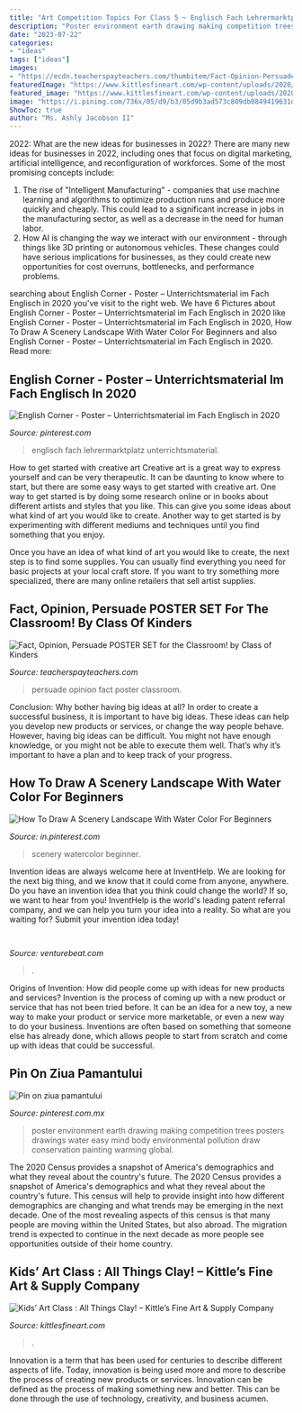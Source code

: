 ```yaml
---
title: "Art Competition Topics For Class 5 ~ Englisch Fach Lehrermarktplatz Unterrichtsmaterial"
description: "Poster environment earth drawing making competition trees posters drawings water easy mind body environmental pollution draw conservation painting warming global"
date: "2023-07-22"
categories:
- "ideas"
tags: ["ideas"]
images:
- "https://ecdn.teacherspayteachers.com/thumbitem/Fact-Opinion-Persuade-POSTER-SET-for-the-Classroom-1572188049/original-586738-2.jpg"
featuredImage: "https://www.kittlesfineart.com/wp-content/uploads/2020/04/clay-monsters.jpg"
featured_image: "https://www.kittlesfineart.com/wp-content/uploads/2020/04/clay-monsters.jpg"
image: "https://i.pinimg.com/736x/05/d9/b3/05d9b3ad573c809db0849419631d5999.jpg"
ShowToc: true
author: "Ms. Ashly Jacobson II"
---
```



2022: What are the new ideas for businesses in 2022?
There are many new ideas for businesses in 2022, including ones that focus on digital marketing, artificial intelligence, and reconfiguration of workforces. Some of the most promising concepts include: 
1. The rise of "Intelligent Manufacturing" - companies that use machine learning and algorithms to optimize production runs and produce more quickly and cheaply. This could lead to a significant increase in jobs in the manufacturing sector, as well as a decrease in the need for human labor. 
2. How AI is changing the way we interact with our environment - through things like 3D printing or autonomous vehicles. These changes could have serious implications for businesses, as they could create new opportunities for cost overruns, bottlenecks, and performance problems. 

	

		
searching about English Corner - Poster – Unterrichtsmaterial im Fach Englisch in 2020 you've visit to the right web. We have 6 Pictures about English Corner - Poster – Unterrichtsmaterial im Fach Englisch in 2020 like English Corner - Poster – Unterrichtsmaterial im Fach Englisch in 2020, How To Draw A Scenery Landscape With Water Color For Beginners and also English Corner - Poster – Unterrichtsmaterial im Fach Englisch in 2020. Read more:
		
    
## English Corner - Poster – Unterrichtsmaterial Im Fach Englisch In 2020

<img loading=lazy src="https://i.pinimg.com/736x/ce/74/65/ce74652b1e4ffa206e1612603e9e193e.jpg" onerror="this.onerror=null;this.src='https://tse4.mm.bing.net/th?id=OIP.hydb-tBQs6VzmyFoKQDVDgHaKX&amp;pid=15.1';" alt="English Corner - Poster – Unterrichtsmaterial im Fach Englisch in 2020">

_Source: pinterest.com_

>englisch fach lehrermarktplatz unterrichtsmaterial. 

	

How to get started with creative art
Creative art is a great way to express yourself and can be very therapeutic. It can be daunting to know where to start, but there are some easy ways to get started with creative art.
One way to get started is by doing some research online or in books about different artists and styles that you like. This can give you some ideas about what kind of art you would like to create. Another way to get started is by experimenting with different mediums and techniques until you find something that you enjoy.

Once you have an idea of what kind of art you would like to create, the next step is to find some supplies. You can usually find everything you need for basic projects at your local craft store. If you want to try something more specialized, there are many online retailers that sell artist supplies.

    
## Fact, Opinion, Persuade POSTER SET For The Classroom! By Class Of Kinders

<img loading=lazy src="https://ecdn.teacherspayteachers.com/thumbitem/Fact-Opinion-Persuade-POSTER-SET-for-the-Classroom-1572188049/original-586738-2.jpg" onerror="this.onerror=null;this.src='https://tse1.mm.bing.net/th?id=OIP.vYcEdYJgXIYCSJmRINOlzQAAAA&amp;pid=15.1';" alt="Fact, Opinion, Persuade POSTER SET for the Classroom! by Class of Kinders">

_Source: teacherspayteachers.com_

>persuade opinion fact poster classroom. 

	

Conclusion: Why bother having big ideas at all?
In order to create a successful business, it is important to have big ideas. These ideas can help you develop new products or services, or change the way people behave. However, having big ideas can be difficult. You might not have enough knowledge, or you might not be able to execute them well. That’s why it’s important to have a plan and to keep track of your progress.

    
## How To Draw A Scenery Landscape With Water Color For Beginners

<img loading=lazy src="https://i.pinimg.com/736x/14/96/ee/1496ee57ca95474c1950733875f456b8.jpg" onerror="this.onerror=null;this.src='https://tse1.mm.bing.net/th?id=OIP.jd6ebLsn-JhsRagDJBvCSgHaEK&amp;pid=15.1';" alt="How To Draw A Scenery Landscape With Water Color For Beginners">

_Source: in.pinterest.com_

>scenery watercolor beginner. 

	

Invention ideas are always welcome here at InventHelp. We are looking for the next big thing, and we know that it could come from anyone, anywhere. Do you have an invention idea that you think could change the world? If so, we want to hear from you! InventHelp is the world's leading patent referral company, and we can help you turn your idea into a reality. So what are you waiting for? Submit your invention idea today!

    
## 

<img loading=lazy src="https://venturebeat.com/wp-content/uploads/2018/07/180718-ai-made-paintings-03.jpg?w=446" onerror="this.onerror=null;this.src='https://tse1.mm.bing.net/th?id=OIP.tqW6Y9juoF87Raj7ZMcLkwAAAA&amp;pid=15.1';" alt="">

_Source: venturebeat.com_

>. 

	

Origins of Invention: How did people come up with ideas for new products and services?
Invention is the process of coming up with a new product or service that has not been tried before. It can be an idea for a new toy, a new way to make your product or service more marketable, or even a new way to do your business. Inventions are often based on something that someone else has already done, which allows people to start from scratch and come up with ideas that could be successful.

    
## Pin On Ziua Pamantului

<img loading=lazy src="https://i.pinimg.com/736x/05/d9/b3/05d9b3ad573c809db0849419631d5999.jpg" onerror="this.onerror=null;this.src='https://tse4.mm.bing.net/th?id=OIP.-knjy4dndFGG1claejGEMgHaFj&amp;pid=15.1';" alt="Pin on ziua pamantului">

_Source: pinterest.com.mx_

>poster environment earth drawing making competition trees posters drawings water easy mind body environmental pollution draw conservation painting warming global. 

	

The 2020 Census provides a snapshot of America's demographics and what they reveal about the country's future.
The 2020 Census provides a snapshot of America's demographics and what they reveal about the country's future. This census will help to provide insight into how different demographics are changing and what trends may be emerging in the next decade. One of the most revealing aspects of this census is that many people are moving within the United States, but also abroad. The migration trend is expected to continue in the next decade as more people see opportunities outside of their home country.

    
## Kids’ Art Class : All Things Clay! – Kittle’s Fine Art &amp; Supply Company

<img loading=lazy src="https://www.kittlesfineart.com/wp-content/uploads/2020/04/clay-monsters.jpg" onerror="this.onerror=null;this.src='https://tse3.mm.bing.net/th?id=OIP.7CBYv3v9jWx39QOHu7t4pwHaGj&amp;pid=15.1';" alt="Kids’ Art Class : All Things Clay! – Kittle’s Fine Art &amp; Supply Company">

_Source: kittlesfineart.com_

>. 

	

Innovation is a term that has been used for centuries to describe different aspects of life. Today, innovation is being used more and more to describe the process of creating new products or services. Innovation can be defined as the process of making something new and better. This can be done through the use of technology, creativity, and business acumen.


